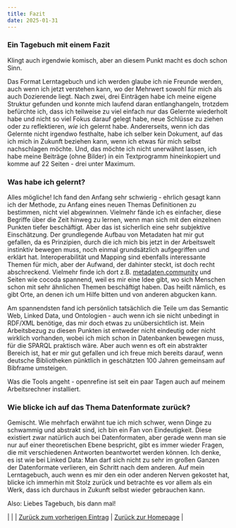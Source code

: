 ```yaml
---
title: Fazit
date: 2025-01-31
---
```


### Ein Tagebuch mit einem Fazit
Klingt auch irgendwie komisch, aber an diesem Punkt macht es doch schon Sinn.

Das Format Lerntagebuch und ich werden glaube ich nie Freunde werden, auch wenn ich jetzt verstehen kann, wo der Mehrwert sowohl für mich als auch Dozierende liegt. Nach zwei, drei Einträgen habe ich meine eigene Struktur gefunden und konnte mich laufend daran entlanghangeln, trotzdem befürchte ich, dass ich teilweise zu viel einfach nur das Gelernte wiederholt habe und nicht so viel Fokus darauf gelegt habe, neue Schlüsse zu ziehen oder zu reflektieren, _wie_ ich gelernt habe. Andererseits, wenn ich das Gelernte nicht irgendwo festhalte, habe ich selber kein Dokument, auf das ich mich in Zukunft beziehen kann, wenn ich etwas für mich selbst nachschlagen möchte. Und, das möchte ich nicht unerwähnt lassen, ich habe meine Beiträge (ohne Bilder) in ein Textprogramm hineinkopiert und komme auf 22 Seiten - drei unter Maximum.

### Was habe ich gelernt?
Alles mögliche! Ich fand den Anfang sehr schwierig - ehrlich gesagt kann ich der Methode, zu Anfang eines neuen Themas Definitionen zu bestimmen, nicht viel abgewinnen. Vielmehr fände ich es einfacher, diese Begriffe über die Zeit hinweg zu lernen, wenn man sich mit den einzelnen Punkten tiefer beschäftigt. Aber das ist sicherlich eine sehr subjektive Einschätzung. Der grundlegende Aufbau von Metadaten hat mir gut gefallen, da es Prinzipien, durch die ich mich bis jetzt in der Arbeitswelt instinktiv bewegen muss, noch einmal grundsätzlich aufgegriffen und erklärt hat. Interoperabilität und Mapping sind ebenfalls interessante Themen für mich, aber der Aufwand, der dahinter steckt, ist doch recht abschreckend. Vielmehr finde ich dort z.B. [metadaten.community](https://metadaten.community/) und Seiten wie cocoda spannend, weil es mir eine Idee gibt, wo sich Menschen schon mit sehr ähnlichen Themen beschäftigt haben. Das heißt nämlich, es gibt Orte, an denen ich um Hilfe bitten und von anderen abgucken kann.

Am spannendsten fand ich persönlich tatsächlich die Teile um das Semantic Web, Linked Data, und Ontologien - auch wenn ich sie nicht unbedingt in RDF/XML benötige, das mir doch etwas zu unübersichtlich ist. Mein Arbeitsbezug zu diesen Punkten ist entweder nicht eindeutig oder nicht wirklich vorhanden, wobei ich mich schon in Datenbanken bewegen muss, für die SPARQL praktisch wäre. Aber auch wenn es oft ein abstrakter Bereich ist, hat er mir gut gefallen und ich freue mich bereits darauf, wenn deutsche Bibliotheken pünktlich in geschätzten 100 Jahren gemeinsam auf Bibframe umsteigen.

Was die Tools angeht - openrefine ist seit ein paar Tagen auch auf meinem Arbeitsrechner installiert.

### Wie blicke ich auf das Thema Datenformate zurück?
Gemischt. Wie mehrfach erwähnt tue ich mich schwer, wenn Dinge zu schwammig und abstrakt sind, ich bin ein Fan von Eindeutigkeit. Diese existiert zwar natürlich auch bei Datenformaten, aber gerade wenn man sie nur auf einer theoretischen Ebene bespricht, gibt es immer wieder Fragen, die mit verschiedenen Antworten beantwortet werden können. Ich denke, es ist wie bei Linked Data: Man darf sich nicht zu sehr im großen Ganzen der Datenformate verlieren, ein Schritt nach dem anderen. Auf mein Lerntagebuch, auch wenn es mir den ein oder anderen Nerven gekostet hat, blicke ich immerhin mit Stolz zurück und betrachte es vor allem als ein Werk, dass ich durchaus in Zukunft selbst wieder gebrauchen kann.

Also: Liebes Tagebuch, bis dann mal!


| | | [Zurück zum vorherigen Eintrag](https://piaspios.github.io/datenformate/2025/01/29/tag8.html) | [Zurück zur Homepage](https://piaspios.github.io/datenformate/) |
